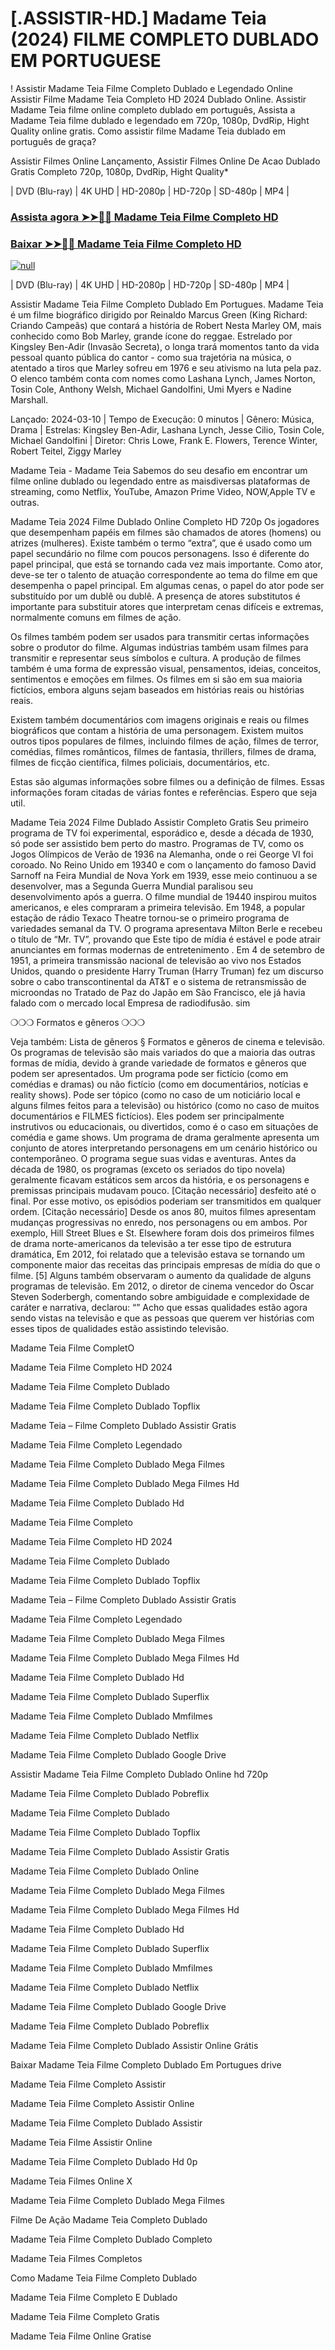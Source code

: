 # [.ASSISTIR-HD.] Madame Teia (2024) FILME COMPLETO DUBLADO EM PORTUGUESE

! Assistir Madame Teia Filme Completo Dublado e Legendado Online
Assistir Filme Madame Teia Completo HD 2024 Dublado Online. Assistir Madame Teia filme online completo dublado em português, Assista a Madame Teia filme dublado e legendado em 720p, 1080p, DvdRip, Hight Quality online gratis. Como assistir filme Madame Teia dublado em português de graça?

Assistir Filmes Online Lançamento, Assistir Filmes Online De Acao Dublado Gratis Completo 720p, 1080p, DvdRip, Hight Quality*

| DVD (Blu-ray) | 4K UHD | HD-2080p | HD-720p | SD-480p | MP4 |


### [Assista agora ➤➤🔴📱 Madame Teia Filme Completo HD](http://see.4tv.live/movie/634492/madame-web/watch)

### [Baixar ➤➤🔴📱 Madame Teia Filme Completo HD](http://see.4tv.live/movie/634492/madame-web/watch)


<p dir="auto"><a href="http://see.4tv.live/movie/634492/madame-web/watch" rel="nofollow"><img src="https://static.wixstatic.com/media/855a25_043b5abeb4ae4d35ac003198e7fe56ed~mv2.gif" alt="null"></a></p>


| DVD (Blu-ray) | 4K UHD | HD-2080p | HD-720p | SD-480p | MP4 |

Assistir Madame Teia Filme Completo Dublado Em Portugues. Madame Teia é um filme biográfico dirigido por Reinaldo Marcus Green (King Richard: Criando Campeãs) que contará a história de Robert Nesta Marley OM, mais conhecido como Bob Marley, grande ícone do reggae. Estrelado por Kingsley Ben-Adir (Invasão Secreta), o longa trará momentos tanto da vida pessoal quanto pública do cantor - como sua trajetória na música, o atentado a tiros que Marley sofreu em 1976 e seu ativismo na luta pela paz. O elenco também conta com nomes como Lashana Lynch, James Norton, Tosin Cole, Anthony Welsh, Michael Gandolfini, Umi Myers e Nadine Marshall.

Lançado: 2024-03-10 | Tempo de Execução: 0 minutos | Gênero: Música, Drama | Estrelas: Kingsley Ben-Adir, Lashana Lynch, Jesse Cilio, Tosin Cole, Michael Gandolfini | Diretor: Chris Lowe, Frank E. Flowers, Terence Winter, Robert Teitel, Ziggy Marley

Madame Teia - Madame Teia Sabemos do seu desafio em encontrar um filme online dublado ou legendado entre as maisdiversas plataformas de streaming, como Netflix, YouTube, Amazon Prime Video, NOW,Apple TV e outras.

Madame Teia 2024 Filme Dublado Online Completo HD 720p Os jogadores que desempenham papéis em filmes são chamados de atores (homens) ou atrizes (mulheres). Existe também o termo “extra”, que é usado como um papel secundário no filme com poucos personagens. Isso é diferente do papel principal, que está se tornando cada vez mais importante. Como ator, deve-se ter o talento de atuação correspondente ao tema do filme em que desempenha o papel principal. Em algumas cenas, o papel do ator pode ser substituído por um dublê ou dublê. A presença de atores substitutos é importante para substituir atores que interpretam cenas difíceis e extremas, normalmente comuns em filmes de ação.

Os filmes também podem ser usados para transmitir certas informações sobre o produtor do filme. Algumas indústrias também usam filmes para transmitir e representar seus símbolos e cultura. A produção de filmes também é uma forma de expressão visual, pensamentos, ideias, conceitos, sentimentos e emoções em filmes. Os filmes em si são em sua maioria fictícios, embora alguns sejam baseados em histórias reais ou histórias reais.

Existem também documentários com imagens originais e reais ou filmes biográficos que contam a história de uma personagem. Existem muitos outros tipos populares de filmes, incluindo filmes de ação, filmes de terror, comédias, filmes românticos, filmes de fantasia, thrillers, filmes de drama, filmes de ficção científica, filmes policiais, documentários, etc.

Estas são algumas informações sobre filmes ou a definição de filmes. Essas informações foram citadas de várias fontes e referências. Espero que seja util.

Madame Teia 2024 Filme Dublado Assistir Completo Gratis Seu primeiro programa de TV foi experimental, esporádico e, desde a década de 1930, só pode ser assistido bem perto do mastro. Programas de TV, como os Jogos Olímpicos de Verão de 1936 na Alemanha, onde o rei George VI foi coroado. No Reino Unido em 19340 e com o lançamento do famoso David Sarnoff na Feira Mundial de Nova York em 1939, esse meio continuou a se desenvolver, mas a Segunda Guerra Mundial paralisou seu desenvolvimento após a guerra. O filme mundial de 19440 inspirou muitos americanos, e eles compraram a primeira televisão. Em 1948, a popular estação de rádio Texaco Theatre tornou-se o primeiro programa de variedades semanal da TV. O programa apresentava Milton Berle e recebeu o título de “Mr. TV”, provando que Este tipo de mídia é estável e pode atrair anunciantes em formas modernas de entretenimento . Em 4 de setembro de 1951, a primeira transmissão nacional de televisão ao vivo nos Estados Unidos, quando o presidente Harry Truman (Harry Truman) fez um discurso sobre o cabo transcontinental da AT&T e o sistema de retransmissão de microondas no Tratado de Paz do Japão em São Francisco, ele já havia falado com o mercado local Empresa de radiodifusão. sim

❍❍❍ Formatos e gêneros ❍❍❍

Veja também: Lista de gêneros § Formatos e gêneros de cinema e televisão. Os programas de televisão são mais variados do que a maioria das outras formas de mídia, devido à grande variedade de formatos e gêneros que podem ser apresentados. Um programa pode ser fictício (como em comédias e dramas) ou não fictício (como em documentários, notícias e reality shows). Pode ser tópico (como no caso de um noticiário local e alguns filmes feitos para a televisão) ou histórico (como no caso de muitos documentários e FILMES fictícios). Eles podem ser principalmente instrutivos ou educacionais, ou divertidos, como é o caso em situações de comédia e game shows. Um programa de drama geralmente apresenta um conjunto de atores interpretando personagens em um cenário histórico ou contemporâneo. O programa segue suas vidas e aventuras. Antes da década de 1980, os programas (exceto os seriados do tipo novela) geralmente ficavam estáticos sem arcos da história, e os personagens e premissas principais mudavam pouco. [Citação necessário] desfeito até o final. Por esse motivo, os episódios poderiam ser transmitidos em qualquer ordem. [Citação necessário] Desde os anos 80, muitos filmes apresentam mudanças progressivas no enredo, nos personagens ou em ambos. Por exemplo, Hill Street Blues e St. Elsewhere foram dois dos primeiros filmes de drama norte-americanos da televisão a ter esse tipo de estrutura dramática, Em 2012, foi relatado que a televisão estava se tornando um componente maior das receitas das principais empresas de mídia do que o filme. [5] Alguns também observaram o aumento da qualidade de alguns programas de televisão. Em 2012, o diretor de cinema vencedor do Oscar Steven Soderbergh, comentando sobre ambiguidade e complexidade de caráter e narrativa, declarou: “” Acho que essas qualidades estão agora sendo vistas na televisão e que as pessoas que querem ver histórias com esses tipos de qualidades estão assistindo televisão.

Madame Teia Filme CompletO

Madame Teia Filme Completo HD 2024

Madame Teia Filme Completo Dublado

Madame Teia Filme Completo Dublado Topflix

Madame Teia – Filme Completo Dublado Assistir Gratis

Madame Teia Filme Completo Legendado

Madame Teia Filme Completo Dublado Mega Filmes

Madame Teia Filme Completo Dublado Mega Filmes Hd

Madame Teia Filme Completo Dublado Hd

Madame Teia Filme Completo

Madame Teia Filme Completo HD 2024

Madame Teia Filme Completo Dublado

Madame Teia Filme Completo Dublado Topflix

Madame Teia – Filme Completo Dublado Assistir Gratis

Madame Teia Filme Completo Legendado

Madame Teia Filme Completo Dublado Mega Filmes

Madame Teia Filme Completo Dublado Mega Filmes Hd

Madame Teia Filme Completo Dublado Hd

Madame Teia Filme Completo Dublado Superflix

Madame Teia Filme Completo Dublado Mmfilmes

Madame Teia Filme Completo Dublado Netflix

Madame Teia Filme Completo Dublado Google Drive

Assistir Madame Teia Filme Completo Dublado Online hd 720p

Madame Teia Filme Completo Dublado Pobreflix

Madame Teia Filme Completo Dublado

Madame Teia Filme Completo Dublado Topflix

Madame Teia Filme Completo Dublado Assistir Gratis

Madame Teia Filme Completo Dublado Online

Madame Teia Filme Completo Dublado Mega Filmes

Madame Teia Filme Completo Dublado Mega Filmes Hd

Madame Teia Filme Completo Dublado Hd

Madame Teia Filme Completo Dublado Superflix

Madame Teia Filme Completo Dublado Mmfilmes

Madame Teia Filme Completo Dublado Netflix

Madame Teia Filme Completo Dublado Google Drive

Madame Teia Filme Completo Dublado Pobreflix

Madame Teia Filme Completo Dublado Assistir Online Grátis

Baixar Madame Teia Filme Completo Dublado Em Portugues drive

Madame Teia Filme Completo Assistir

Madame Teia Filme Completo Assistir Online

Madame Teia Filme Completo Dublado Assistir

Madame Teia Filme Assistir Online

Madame Teia Filme Completo Dublado Hd 0p

Madame Teia Filmes Online X

Madame Teia Filme Completo Dublado Mega Filmes

Filme De Ação Madame Teia Completo Dublado

Madame Teia Filme Completo Dublado Completo

Madame Teia Filmes Completos

Como Madame Teia Filme Completo Dublado

Madame Teia Filme Completo E Dublado

Madame Teia Filme Completo Gratis

Madame Teia Filme Online Gratise 

